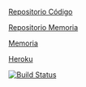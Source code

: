 [Repositorio Código](https://github.com/ULL-ESIT-GRADOII-TFG/tfm-pedro-laguera-software)

[Repositorio Memoria](https://github.com/ULL-ESIT-GRADOII-TFG/tfm-pedro-laguera-memoria)

[Memoria](https://www.overleaf.com/project/5e3bd35c017c9500019348e4)

[Heroku](https://plaguera-github-comments.herokuapp.com/)

[![Build Status](https://travis-ci.com/ULL-ESIT-GRADOII-TFG/tfm-pedro-laguera-software.svg?token=gcsaKWtG8sfHPxM1t64G&branch=master)](https://travis-ci.com/ULL-ESIT-GRADOII-TFG/tfm-pedro-laguera-software)